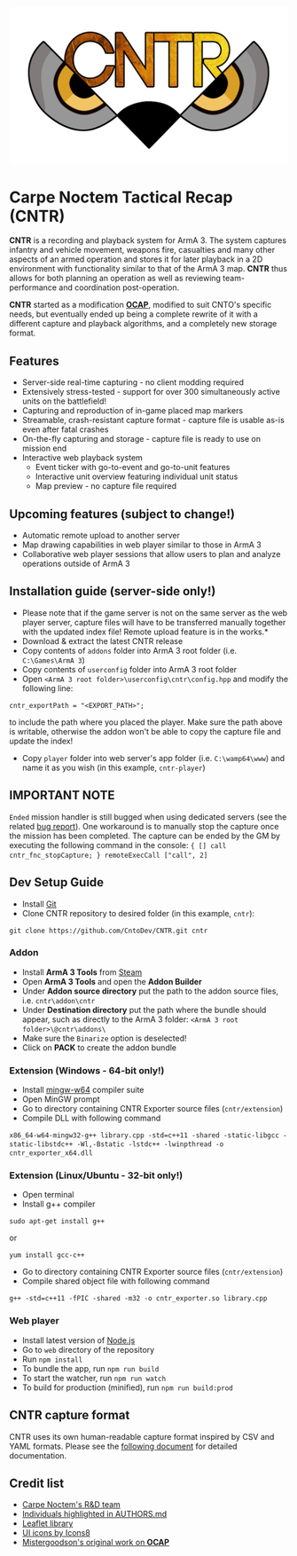 [OCAP_Repo]: https://github.com/mistergoodson/OCAP
[Leaflet]: http://leafletjs.com/
[CarpeNoctem]: http://www.carpenoctem.co/
[Icons8]: https://icons8.com/
[AUTHORS]: https://github.com/CntoDev/CNTR/blob/master/AUTHORS
[LOGO]: https://github.com/CntoDev/CNTR/raw/develop/web/images/cntr-logo.png
[CNTR_Capture]: https://github.com/CntoDev/CNTR/blob/master/docs/cntr-format.md
[BugReport]: https://feedback.bistudio.com/T120253

![CNTR][LOGO]
# Carpe Noctem Tactical Recap (CNTR)

**CNTR** is a recording and playback system for ArmA 3. The system captures infantry and vehicle movement, weapons fire,
casualties and many other aspects of an armed operation and stores it for later playback in a 2D environment with
functionality similar to that of the ArmA 3 map. **CNTR** thus allows for both planning an operation as well as
reviewing team-performance and coordination post-operation.

**CNTR** started as a modification [**OCAP**][OCAP_Repo], modified to suit CNTO's specific needs, but eventually ended
up being a complete rewrite of it with a different capture and playback algorithms, and a completely new storage format.

## Features
* Server-side real-time capturing - no client modding required
* Extensively stress-tested - support for over 300 simultaneously active units on the battlefield!
* Capturing and reproduction of in-game placed map markers
* Streamable, crash-resistant capture format - capture file is usable as-is even after fatal crashes
* On-the-fly capturing and storage - capture file is ready to use on mission end
* Interactive web playback system
  * Event ticker with go-to-event and go-to-unit features
  * Interactive unit overview featuring individual unit status
  * Map preview - no capture file required

## Upcoming features (subject to change!)
* Automatic remote upload to another server
* Map drawing capabilities in web player similar to those in ArmA 3
* Collaborative web player sessions that allow users to plan and analyze operations outside of ArmA 3

## Installation guide (server-side only!)
* Please note that if the game server is not on the same server as the web player server, capture files will have to be
transferred manually together with the updated index file! Remote upload feature is in the works.*
* Download & extract the latest CNTR release
* Copy contents of `addons` folder into ArmA 3 root folder (i.e. `C:\Games\ArmA 3`)
* Copy contents of `userconfig` folder into ArmA 3 root folder
* Open `<ArmA 3 root folder>\userconfig\cntr\config.hpp` and modify the following line:
```
cntr_exportPath = "<EXPORT_PATH>";
```
to include the path where you placed the player. Make sure the path above is writable, otherwise the addon won't be able to copy the capture file and update the index!
* Copy `player` folder into web server's app folder (i.e. `C:\wamp64\www`) and name it as you wish (in this example, `cntr-player`)

## **IMPORTANT NOTE**
`Ended` mission handler is still bugged when using dedicated servers (see the related [bug report][BugReport]). One workaround is to manually stop the capture once the mission has been completed. 
The capture can be ended by the GM by executing the following command in the console:
```{ [] call cntr_fnc_stopCapture; } remoteExecCall ["call", 2]```

## Dev Setup Guide

* Install [Git](https://git-scm.com/)
* Clone CNTR repository to desired folder (in this example, `cntr`):
```
git clone https://github.com/CntoDev/CNTR.git cntr
```

### Addon
* Install **ArmA 3 Tools** from [Steam](http://store.steampowered.com/app/233800/ArmA_3_Tools/)
* Open **ArmA 3 Tools** and open the **Addon Builder**
* Under **Addon source directory** put the path to the addon source files, i.e. `cntr\addon\cntr`
* Under **Destination directory** put the path where the bundle should appear, such as directly to the ArmA 3 folder:
`<ArmA 3 root folder>\@cntr\addons\`
* Make sure the `Binarize` option is deselected!
* Click on **PACK** to create the addon bundle

### Extension (Windows - 64-bit only!)
* Install [mingw-w64](https://mingw-w64.org/doku.php) compiler suite
* Open MinGW prompt
* Go to directory containing CNTR Exporter source files (`cntr/extension`)
* Compile DLL with following command
```
x86_64-w64-mingw32-g++ library.cpp -std=c++11 -shared -static-libgcc -static-libstdc++ -Wl,-Bstatic -lstdc++ -lwinpthread -o cntr_exporter_x64.dll
```

### Extension (Linux/Ubuntu - 32-bit only!)
* Open terminal
* Install g++ compiler
```
sudo apt-get install g++
```
or
```
yum install gcc-c++
```
* Go to directory containing CNTR Exporter source files (`cntr/extension`)
* Compile shared object file with following command
```
g++ -std=c++11 -fPIC -shared -m32 -o cntr_exporter.so library.cpp
```

### Web player
* Install latest version of [Node.js](https://nodejs.org/en/)
* Go to `web` directory of the repository
* Run `npm install`
* To bundle the app, run `npm run build`
* To start the watcher, run `npm run watch`
* To build for production (minified), run `npm run build:prod`

## CNTR capture format
CNTR uses its own human-readable capture format inspired by CSV and YAML formats. Please see the
[following document][CNTR_Capture] for detailed documentation.

## Credit list
* [Carpe Noctem's R&D team][CarpeNoctem]
* [Individuals highlighted in AUTHORS.md][AUTHORS]
* [Leaflet library][Leaflet]
* [UI icons by Icons8][Icons8]
* [Mistergoodson's original work on **OCAP**][OCAP_Repo]
